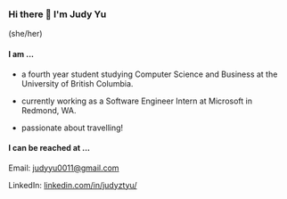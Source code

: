 ### Hi there 👋   I'm Judy Yu

<!--
**judyyu0011/judyyu0011** is a ✨ _special_ ✨ repository because its `README.md` (this file) appears on your GitHub profile.

Here are some ideas to get you started:

- 🔭 I’m currently working on ...
- 🌱 I’m currently learning ...
- 👯 I’m looking to collaborate on ...
- 🤔 I’m looking for help with ...
- 💬 Ask me about ...
- 📫 How to reach me: ...
- 😄 Pronouns: ...
- ⚡ Fun fact: ...
-->

(she/her)

#### I am ...

- a fourth year student studying Computer Science and Business at the University of British Columbia.

- currently working as a Software Engineer Intern at Microsoft in Redmond, WA. 

- passionate about travelling!

#### I can be reached at ...

Email: judyyu0011@gmail.com

LinkedIn: [linkedin.com/in/judyztyu/](https://www.linkedin.com/in/judyztyu/)
